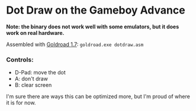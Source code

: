 # Dot Draw on the Gameboy Advance

**Note: the binary does not work well with some emulators, but it does work on real hardware.**

Assembled with [Goldroad 1.7](https://www.gbadev.org/tools.php?showinfo=192): `goldroad.exe dotdraw.asm`

### Controls:
- D-Pad: move the dot
- A: don't draw
- B: clear screen

I'm sure there are ways this can be optimized more, but I'm proud of where it is for now.

